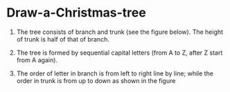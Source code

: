 # Draw-a-Christmas-tree

1. The tree consists of branch and trunk (see the figure below). The height of trunk is half of that of branch.

2. The tree is formed by sequential capital letters (from A to Z, after Z start from A again).

3. The order of letter in branch is from left to right line by line; while the order in trunk is from up to down as shown in the figure
